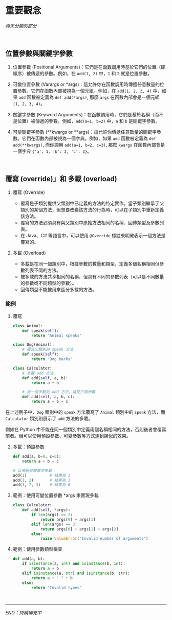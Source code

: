# 重要觀念

_尚未分類的部分_

<br>

## 位置參數與關鍵字參數


1. 位置參數 (Positional Arguments)：它們是在函數調用時基於它們的位置（即順序）被傳遞的參數。例如，在 `add(1, 2)` 中，`1` 和 `2` 就是位置參數。

2. 可變位置參數 (Varargs or *args)：這允許你在函數調用時傳遞任意數量的位置參數。它們在函數內部被視為一個元組。例如，在 `add(1, 2, 3, 4)` 中，如果 `add` 函數被定義為 `def add(*args)`, 那麼 `args` 在函數內部會是一個元組 `(1, 2, 3, 4)`。

3. 關鍵字參數 (Keyword Arguments)：在函數調用時，它們是基於名稱（而不是位置）被傳遞的參數。例如，`add(a=1, b=2)` 中，`a` 和 `b` 是關鍵字參數。

4. 可變關鍵字參數 (**kwargs or **args)：這允許你傳遞任意數量的關鍵字參數。它們在函數內部被視為一個字典。例如，如果 `add` 函數被定義為 `def add(**kwargs)`, 而你調用 `add(a=1, b=2, c=3)`, 那麼 `kwargs` 在函數內部會是一個字典 `{'a': 1, 'b': 2, 'c': 3}`。

<br>

## 覆寫 (override)」和 多載 (overload)

1. 覆寫 (Override)
   - 覆寫是子類別提供父類別中已定義的方法的特定實作。當子類別繼承了父類別的某個方法，但想要改變該方法的行為時，可以在子類別中重新定義該方法。
   - 覆寫的方法必須具有與父類別中原始方法相同的名稱、回傳類型及參數列表。
   - 在 Java、C# 等語言中，可以使用 `@Override` 標註來明確表示一個方法是覆寫的。

2. 多載 (Overload)
   - 多載是在同一個類別中，根據參數的數量和類型，定義多個名稱相同但參數列表不同的方法。
   - 被多載的方法共享相同的名稱，但具有不同的參數列表（可以是不同數量的參數或不同類型的參數）。
   - 回傳類型不能被用來區分多載的方法。

### 範例

1. 覆寫

    ```python
    class Animal:
        def speak(self):
            return "Animal speaks"

    class Dog(Animal):
        # 覆寫父類別的 speak 方法
        def speak(self):
            return "Dog barks"

    class Calculator:
        # 多載 add 方法
        def add(self, a, b):
            return a + b

        # 另一個多載的 add 方法，接受三個參數
        def add(self, a, b, c):
            return a + b + c
    ```

在上述例子中，`Dog` 類別中的 `speak` 方法覆寫了 `Animal` 類別中的 `speak` 方法，而 `Calculator` 類別則展示了 `add` 方法的多載。

例如在 Python 中不能在同一個類別中定義兩個名稱相同的方法，否則後者會覆寫前者。但可以使用預設參數、可變參數等方式達到類似的效果。

2. 多載：預設參數

    ```python
    def add(a, b=0, c=0):
        return a + b + c
    
    # 以預設參數實現多載
    add(1)          # 結果為 1
    add(1, 2)       # 結果為 3
    add(1, 2, 3)    # 結果為 6
    ```

   
3. 範例：使用可變位置參數 *args 來實現多載

    ```python
    class Calculator:
        def add(self, *args):
            if len(args) == 2:
                return args[0] + args[1]
            elif len(args) == 3:
                return args[0] + args[1] + args[2]
            else:
                raise ValueError("Invalid number of arguments")

    ```

4. 範例：使用參數類型檢查

    ```python
    def add(a, b):
        if isinstance(a, int) and isinstance(b, int):
            return a + b
        elif isinstance(a, str) and isinstance(b, str):
            return a + " " + b
        else:
            return "Invalid types"
    ```

<br>


---

_END：持續補充中_